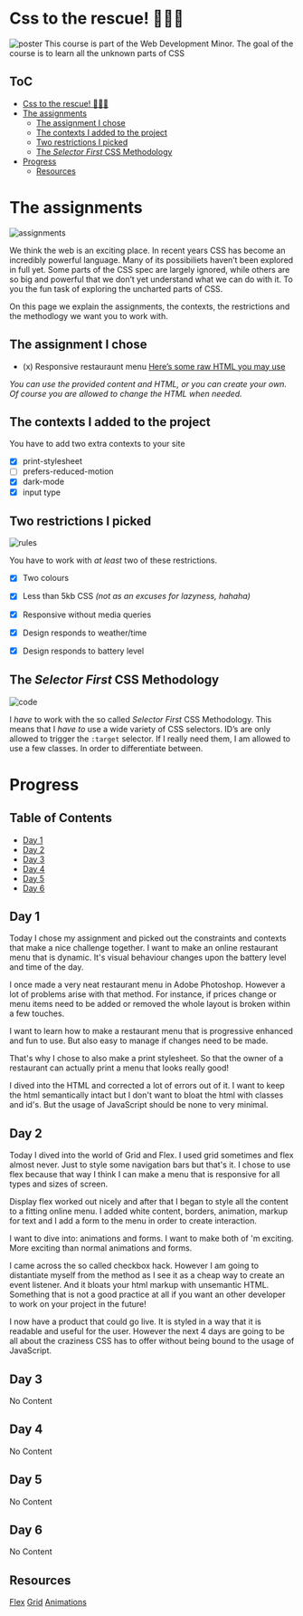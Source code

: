 
# Css to the rescue! 🦸🏼‍♂️
![poster](https://github.com/robert-hoekstra/css-to-the-rescue-1920/blob/master/images/poster.jpeg?raw=true)
 This course is part of the Web Development Minor.
 The goal of the course is to learn all the unknown parts of CSS

## ToC
- [Css to the rescue! 🦸🏼‍♂️](#css-to-the-rescue---------)
- [The assignments](#the-assignments)
  * [The assignment I chose](#the-assignment-i-chose)
  * [The contexts I added to the project](#the-contexts-i-added-to-the-project)
  * [Two restrictions I picked](#two-restrictions-i-picked)
  * [The *Selector First* CSS Methodology](#the--selector-first--css-methodology)
- [Progress](#progress)
  * [Resources](#resources)

# The assignments
![assignments](https://github.com/robert-hoekstra/css-to-the-rescue-1920/blob/master/images/assignment.jpg?raw=true)

We think the web is an exciting place. In recent years CSS has become an incredibly powerful language. Many of its possibiliets haven’t been explored in full yet. Some parts of the CSS spec are largely ignored, while others are so big and powerful that we don’t yet understand what we can do with it. To you the fun task of exploring the uncharted parts of CSS.

On this page we explain the assignments, the contexts, the restrictions and the methodlogy we want you to work with.

## The assignment I chose

- (x) Responsive restauraunt menu [Here’s some raw HTML you may use](../assignments/menu.html)

_You can use the provided content and HTML, or you can create your own. Of course you are allowed to change the HTML when needed._

## The contexts I added to the project

You have to add two extra contexts to your site

- [x] print-stylesheet
- [ ] prefers-reduced-motion
- [x] dark-mode
- [x] input type

## Two restrictions I picked
![rules](https://github.com/robert-hoekstra/css-to-the-rescue-1920/blob/master/images/rules.jpg?raw=true)

You have to work with _at least_ two of these restrictions.

- [x] Two colours
- [x] Less than 5kb CSS *(not as an excuses for lazyness, hahaha)*
- [x] Responsive without media queries
- [x] Design responds to weather/time 
- [x] Design responds to battery level



## The *Selector First* CSS Methodology
![code](https://github.com/robert-hoekstra/css-to-the-rescue-1920/blob/master/images/code.jpg?raw=true)

I _have_ to work with the so called *Selector First* CSS Methodology. This means that I _have to_ use a wide variety of CSS selectors. ID’s are only allowed to trigger the `:target` selector. If I really need them, I am allowed to use a few classes. In order to differentiate between.

# Progress

## Table of Contents
  * [Day 1](#day-1)
  * [Day 2](#day-2)
  * [Day 3](#day-3)
  * [Day 4](#day-4)
  * [Day 5](#day-5)
  * [Day 6](#day-6)

## Day 1
Today I chose my assignment and picked out the constraints and contexts that make a nice challenge together. I want to make an online restaurant menu that is dynamic. It's visual behaviour changes upon the battery level and time of the day.

I once made a very neat restaurant menu in Adobe Photoshop. However a lot of problems arise with that method. For instance, if prices change or menu items need to be added or removed the whole layout is broken within a few touches.

I want to learn how to make a restaurant menu that is progressive enhanced and fun to use. But also easy to manage if changes need to be made.

That's why I chose to also make a print stylesheet. So that the owner of a restaurant can actually print a menu that looks really good!

I dived into the HTML and corrected a lot of errors out of it. I want to keep the html semantically intact but I don't want to bloat the html with classes and id's. But the usage of JavaScript should be none to very minimal.

## Day 2
Today I dived into the world of Grid and Flex. I used grid sometimes and flex almost never. Just to style some navigation bars but that's it. I chose to use flex because that way I think I can make a menu that is responsive for all types and sizes of screen.

Display flex worked out nicely and after that I began to style all the content to a fitting online menu. I added white content, borders, animation, markup for text and I add a form to the menu in order to create interaction.

I want to dive into: animations and forms. I want to make both of 'm exciting. More exciting than normal animations and forms.

I came across the so called checkbox hack. However I am going to distantiate myself from the method as I see it as a cheap way to create an event listener. And it bloats your html markup with unsemantic HTML. Something that is not a good practice at all if you want an other developer to work on your project in the future!

I now have a product that could go live. It is styled in a way that it is readable and useful for the user. However the next 4 days are going to be all about the craziness CSS has to offer without being bound to the usage of JavaScript.


## Day 3
No Content 
## Day 4
No Content
## Day 5
No Content
## Day 6
No Content

## Resources
[Flex](https://css-tricks.com/snippets/css/a-guide-to-flexbox/)
[Grid](https://css-tricks.com/snippets/css/complete-guide-grid/)
[Animations](https://developer.mozilla.org/en-US/docs/Web/CSS/CSS_Animations/Using_CSS_animations)
